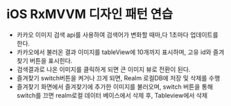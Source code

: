 # iOS RxMVVM 디자인 패턴 연습
 - 카카오 이미지 검색 api를 사용하여 검색어가 변화할 때마,다 1초마다 업데이트를 한다.
 - 카카오에서 불러온 결과 이미지를 tableView에 10개까지 표시하며, 고유 id와 즐겨찾기 버튼을 표시힌다.
 - 검색결과로 나온 이미지를 클릭하게 되면 큰 이미지 뷰로 전환이 된다.
 - 즐겨찾기 switch버튼을 켜거나 끄게 되면, Realm 로컬DB에 저장 및 삭제를 수행
 - 즐겨찾기 화면에서 즐겨찾기에 추가한 이미지를 불러오며, switch 버튼을 통해 switch를 끄면 realm로컬 데이터 베이스에서 삭제 후, Tableview에서 삭제
 
